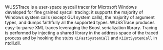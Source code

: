 WUSSTrace is a user-space syscall tracer for Microsoft Windows developed for fine grained syscall tracing: it supports the majority of Windows system calls (except GUI system calls), the majority of argument types, and dumps faithfully all the supported types. WUSSTrace produces easy-to-parse XML traces leveraging the Boost serialization library. Tracing is performed by injecting a shared library in the address space of the traced process and by hooking the stubs `KiFastSystemCall` and `KiIntSystemCall` in ntdll.dll.